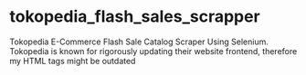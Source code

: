 # tokopedia_flash_sales_scrapper
Tokopedia E-Commerce Flash Sale Catalog Scraper Using Selenium. Tokopedia is known for rigorously updating their website frontend, therefore my HTML tags might be outdated
